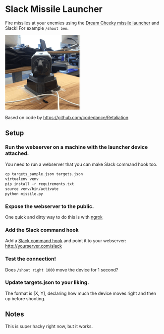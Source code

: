 # Slack Missile Launcher

Fire missiles at your enemies using the [Dream Cheeky missile launcher](http://dreamcheeky.com/thunder-missile-launcher) and Slack! For example `/shoot ben`.

![Launcher Gif](launcher.gif)

Based on code by https://github.com/codedance/Retaliation

## Setup

### Run the webserver on a machine with the launcher device attached.

You need to run a webserver that you can make Slack command hook too.

```
cp targets_sample.json targets.json
virtualenv venv
pip install -r requirements.txt
source venv/bin/activate
python missile.py
```

### Expose the webserver to the public.

One quick and dirty way to do this is with [ngrok](https://ngrok.com/)

### Add the Slack command hook

Add a [Slack command hook](https://api.slack.com/slash-commands) and point it to your webserver: http://yourserver.com/slack

### Test the connection!

Does `/shoot right 1000` move the device for 1 second?

### Update targets.json to your liking.

The format is [X, Y], declaring how much the device moves right and then up before shooting.

## Notes

This is super hacky right now, but it works.
